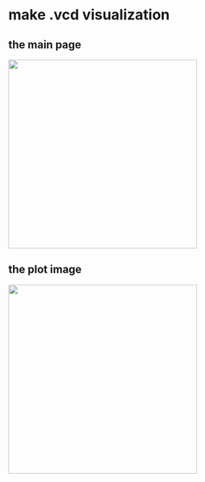 # make .vcd visualization

## the main page
<img src="https://github.com/majaja068/Visualization_.vcd/picture/img_main.png" width="375" />


## the plot image
<img src="https://github.com/majaja068/Visualization_.vcd/picture/img_plot.png" width="375" />



